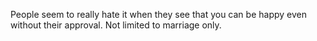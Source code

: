  People seem to really hate it when they see that you can be happy even without their approval. Not limited to marriage only. 
